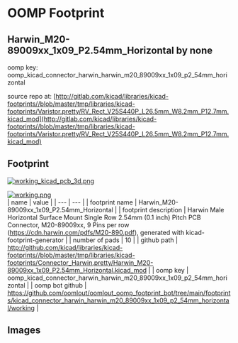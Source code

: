 # OOMP Footprint  
## Harwin_M20-89009xx_1x09_P2.54mm_Horizontal  by none  
  
oomp key: oomp_kicad_connector_harwin_harwin_m20_89009xx_1x09_p2_54mm_horizontal  
  
source repo at: [http://gitlab.com/kicad/libraries/kicad-footprints//blob/master/tmp/libraries/kicad-footprints/Varistor.pretty/RV_Rect_V25S440P_L26.5mm_W8.2mm_P12.7mm.kicad_mod](http://gitlab.com/kicad/libraries/kicad-footprints//blob/master/tmp/libraries/kicad-footprints/Varistor.pretty/RV_Rect_V25S440P_L26.5mm_W8.2mm_P12.7mm.kicad_mod)  
## Footprint  
  
[![working_kicad_pcb_3d.png](working_kicad_pcb_3d_600.png)](working_kicad_pcb_3d.png)  
  
[![working.png](working_600.png)](working.png)  
| name | value | 
| --- | --- | 
| footprint name | Harwin_M20-89009xx_1x09_P2.54mm_Horizontal | 
| footprint description | Harwin Male Horizontal Surface Mount Single Row 2.54mm (0.1 inch) Pitch PCB Connector, M20-89009xx, 9 Pins per row (https://cdn.harwin.com/pdfs/M20-890.pdf), generated with kicad-footprint-generator | 
| number of pads | 10 | 
| github path | http://github.com/kicad/libraries/kicad-footprints//blob/master/tmp/libraries/kicad-footprints/Connector_Harwin.pretty/Harwin_M20-89009xx_1x09_P2.54mm_Horizontal.kicad_mod | 
| oomp key | oomp_kicad_connector_harwin_harwin_m20_89009xx_1x09_p2_54mm_horizontal | 
| oomp bot github | https://github.com/oomlout/oomlout_oomp_footprint_bot/tree/main/footprints/kicad_connector_harwin_harwin_m20_89009xx_1x09_p2_54mm_horizontal/working | 
## Images  
